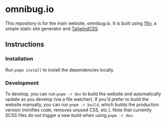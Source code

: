 # omnibug.io

This repository is for the main website, omnibug.io. It is built using [11ty](https://www.11ty.dev/), a simple static 
site generator and [TailwindCSS](https://tailwindcss.com/).

## Instructions

### Installation

Run `pnpm install` to install the dependencies locally.

### Development

To develop, you can run `pnpm -r dev` to build the website and automatically update as you develop (via a file watcher). 
If you'd prefer to build the website manually, you can run `pnpm -r build`, which builds the production version (minifies 
code, removes unused CSS, etc.). Note that currently SCSS files do not trigger a new build when using `pnpm -r dev`.

